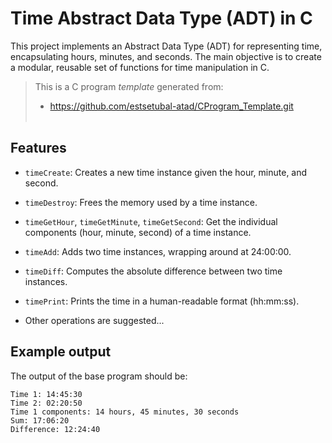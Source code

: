 # Time Abstract Data Type (ADT) in C

This project implements an Abstract Data Type (ADT) for representing time, encapsulating hours, minutes, and seconds. The main objective is to create a modular, reusable set of functions for time manipulation in C.

> This is a C program *template* generated from:
>
> - <https://github.com/estsetubal-atad/CProgram_Template.git>  
> &nbsp;


## Features

- `timeCreate`: Creates a new time instance given the hour, minute, and second.

- `timeDestroy`: Frees the memory used by a time instance.

- `timeGetHour`, `timeGetMinute`, `timeGetSecond`: Get the individual components (hour, minute, second) of a time instance.

- `timeAdd`: Adds two time instances, wrapping around at 24:00:00.

- `timeDiff`: Computes the absolute difference between two time instances.

- `timePrint`: Prints the time in a human-readable format (hh:mm:ss).

- Other operations are suggested...

## Example output

The output of the base program should be:

```console
Time 1: 14:45:30
Time 2: 02:20:50
Time 1 components: 14 hours, 45 minutes, 30 seconds
Sum: 17:06:20
Difference: 12:24:40
```

